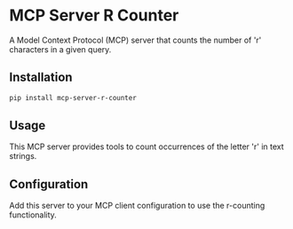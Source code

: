 # MCP Server R Counter

A Model Context Protocol (MCP) server that counts the number of 'r' characters in a given query.

## Installation

```bash
pip install mcp-server-r-counter
```

## Usage

This MCP server provides tools to count occurrences of the letter 'r' in text strings.

## Configuration

Add this server to your MCP client configuration to use the r-counting functionality.